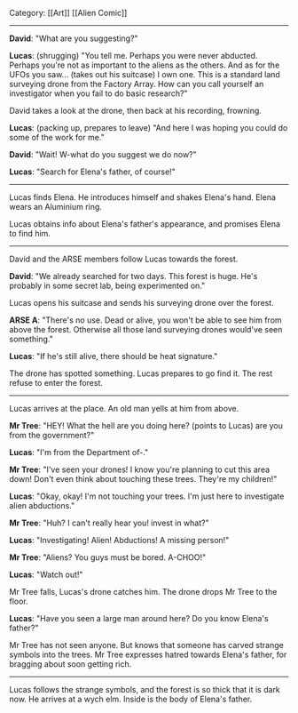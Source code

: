 Category: [[Art]] [[Alien Comic]]
___
**David**: "What are you suggesting?"

**Lucas**: (shrugging) "You tell me. Perhaps you were never abducted. Perhaps you're not as important to the aliens as the others. And as for the UFOs you saw... (takes out his suitcase) I own one. This is a standard land surveying drone from the Factory Array. How can you call yourself an investigator when you fail to do basic research?"

David takes a look at the drone, then back at his recording, frowning. 

**Lucas**: (packing up, prepares to leave) "And here I was hoping you could do some of the work for me."

**David**: "Wait! W-what do you suggest we do now?"

**Lucas**: "Search for Elena's father, of course!" 
___
Lucas finds Elena. He introduces himself and shakes Elena's hand. Elena wears an Aluminium ring. 

Lucas obtains info about Elena's father's appearance, and promises Elena to find him.
___
David and the ARSE members follow Lucas towards the forest. 

**David**: "We already searched for two days. This forest is huge. He's probably in some secret lab, being experimented on." 

Lucas opens his suitcase and sends his surveying drone over the forest. 

**ARSE A**: "There's no use. Dead or alive, you won't be able to see him from above the forest. Otherwise all those land surveying drones would've seen something." 

**Lucas**: "If he's still alive, there should be heat signature."

The drone has spotted something. Lucas prepares to go find it. The rest refuse to enter the forest. 
___
Lucas arrives at the place. An old man yells at him from above. 

**Mr Tree**: "HEY! What the hell are you doing here? (points to Lucas) are you from the government?"

**Lucas**: "I'm from the Department of-."

**Mr Tree**: "I've seen your drones! I know you're planning to cut this area down! Don't even think about touching these trees. They're my children!"

**Lucas**: "Okay, okay! I'm not touching your trees. I'm just here to investigate alien abductions."

**Mr Tree**: "Huh? I can't really hear you! invest in what?"

**Lucas**: "Investigating! Alien! Abductions! A missing person!"

**Mr Tree**: "Aliens? You guys must be bored. A-CHOO!" 

**Lucas**: "Watch out!"

Mr Tree falls, Lucas's drone catches him. The drone drops Mr Tree to the floor. 

**Lucas**: "Have you seen a large man around here? Do you know Elena's father?" 

Mr Tree has not seen anyone. But knows that someone has carved strange symbols into the trees. Mr Tree expresses hatred towards Elena's father, for bragging about soon getting rich. 
___
Lucas follows the strange symbols, and the forest is so thick that it is dark now. He arrives at a wych elm. Inside is the body of Elena's father. 

